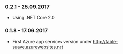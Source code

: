 ### 0.2.1 - 25.09.2017
* Using .NET Core 2.0

### 0.1.8 - 17.06.2017
* First Azure app services version under http://fable-suave.azurewebsites.net